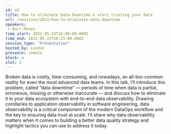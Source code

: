```yaml
---
id: a2
title: How to eliminate Data Downtime & start trusting your data
url: /sessions/2022/how-to-eliminate-data-downtime
speakers:
 - Barr Moses
time_start: 2022-05-23T16:00:00.000Z
time_end: 2022-05-23T16:25:00.000Z
session_type: "Presentation"
hosted_by: London
presence: remote
block: a
slot: 2
---
```


Broken data is costly, time-consuming, and nowadays, an all-too-common reality for even the most advanced data teams. In this talk, I’ll introduce this problem, called “data downtime” — periods of time when data is partial, erroneous, missing or otherwise inaccurate — and discuss how to eliminate it in your data ecosystem with end-to-end data observability. Drawing corollaries to application observability in software engineering, data observability is a critical component of the modern DataOps workflow and the key to ensuring data trust at scale. I’ll share why data observability matters when it comes to building a better data quality strategy and highlight tactics you can use to address it today.